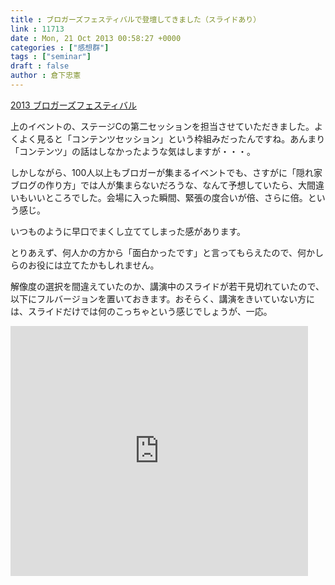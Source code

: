```yaml
---
title : ブロガーズフェスティバルで登壇してきました（スライドあり）
link : 11713
date : Mon, 21 Oct 2013 00:58:27 +0000
categories : ["感想群"]
tags : ["seminar"]
draft : false
author : 倉下忠憲
---
```


<a href="http://atnd.org/event/E0019976" target="_blank">2013 ブロガーズフェスティバル</a>

上のイベントの、ステージCの第二セッションを担当させていただきました。よくよく見ると「コンテンツセッション」という枠組みだったんですね。あんまり「コンテンツ」の話はしなかったような気はしますが・・・。

しかしながら、100人以上もブロガーが集まるイベントでも、さすがに「隠れ家ブログの作り方」では人が集まらないだろうな、なんて予想していたら、大間違いもいいところでした。会場に入った瞬間、緊張の度合いが倍、さらに倍。という感じ。

いつものように早口でまくし立ててしまった感があります。

とりあえず、何人かの方から「面白かったです」と言ってもらえたので、何かしらのお役には立てたかもしれません。

解像度の選択を間違えていたのか、講演中のスライドが若干見切れていたので、以下にフルバージョンを置いておきます。おそらく、講演をきいていない方には、スライドだけでは何のこっちゃという感じでしょうが、一応。

<iframe src="http://www.slideshare.net/slideshow/embed_code/27390553" width="476" height="400" frameborder="0" marginwidth="0" marginheight="0" scrolling="no"></iframe>

